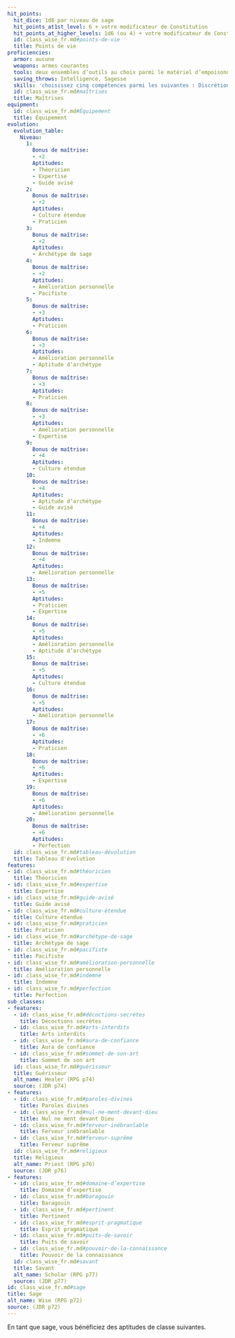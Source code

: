```yaml
---
hit_points:
  hit_dice: 1d6 par niveau de sage
  hit_points_at1st_level: 6 + votre modificateur de Constitution
  hit_points_at_higher_levels: 1d6 (ou 4) + votre modificateur de Constitution par niveau de sage après le niveau 1
  id: class_wise_fr.md#points-de-vie
  title: Points de vie
proficiencies:
  armor: aucune
  weapons: armes courantes
  tools: deux ensembles d’outils au choix parmi le matériel d’empoisonneur, le matériel d’herboriste, le matériel de calligraphie, les outils de cartographe, les accessoires de faussaire, le matériel de peintre et le matériel d’alchimiste
  saving_throws: Intelligence, Sagesse
  skills: 'choisissez cinq compétences parmi les suivantes : Discrétion, Étiquette, Histoire, Investigation, Loi, Médecine, Mystères, Nature, Perception, Perspicacité, Persuasion, Sciences, Supercherie, Stratégie, Théologie et les compétences de votre origine.'
  id: class_wise_fr.md#maîtrises
  title: Maîtrises
equipment:
  id: class_wise_fr.md#Équipement
  title: Équipement
evolution:
  evolution_table:
    Niveau:
      1:
        Bonus de maîtrise:
        - +2
        Aptitudes:
        - Théoricien
        - Expertise
        - Guide avisé
      2:
        Bonus de maîtrise:
        - +2
        Aptitudes:
        - Culture étendue
        - Praticien
      3:
        Bonus de maîtrise:
        - +2
        Aptitudes:
        - Archétype de sage
      4:
        Bonus de maîtrise:
        - +2
        Aptitudes:
        - Amélioration personnelle
        - Pacifiste
      5:
        Bonus de maîtrise:
        - +3
        Aptitudes:
        - Praticien
      6:
        Bonus de maîtrise:
        - +3
        Aptitudes:
        - Amélioration personnelle
        - Aptitude d’archétype
      7:
        Bonus de maîtrise:
        - +3
        Aptitudes:
        - Praticien
      8:
        Bonus de maîtrise:
        - +3
        Aptitudes:
        - Amélioration personnelle
        - Expertise
      9:
        Bonus de maîtrise:
        - +4
        Aptitudes:
        - Culture étendue
      10:
        Bonus de maîtrise:
        - +4
        Aptitudes:
        - Aptitude d’archétype
        - Guide avisé
      11:
        Bonus de maîtrise:
        - +4
        Aptitudes:
        - Indemne
      12:
        Bonus de maîtrise:
        - +4
        Aptitudes:
        - Amélioration personnelle
      13:
        Bonus de maîtrise:
        - +5
        Aptitudes:
        - Praticien
        - Expertise
      14:
        Bonus de maîtrise:
        - +5
        Aptitudes:
        - Amélioration personnelle
        - Aptitude d’archétype
      15:
        Bonus de maîtrise:
        - +5
        Aptitudes:
        - Culture étendue
      16:
        Bonus de maîtrise:
        - +5
        Aptitudes:
        - Amélioration personnelle
      17:
        Bonus de maîtrise:
        - +6
        Aptitudes:
        - Praticien
      18:
        Bonus de maîtrise:
        - +6
        Aptitudes:
        - Expertise
      19:
        Bonus de maîtrise:
        - +6
        Aptitudes:
        - Amélioration personnelle
      20:
        Bonus de maîtrise:
        - +6
        Aptitudes:
        - Perfection
  id: class_wise_fr.md#tableau-dévolution
  title: Tableau d'évolution
features:
- id: class_wise_fr.md#théoricien
  title: Théoricien
- id: class_wise_fr.md#expertise
  title: Expertise
- id: class_wise_fr.md#guide-avisé
  title: Guide avisé
- id: class_wise_fr.md#culture-étendue
  title: Culture étendue
- id: class_wise_fr.md#praticien
  title: Praticien
- id: class_wise_fr.md#archétype-de-sage
  title: Archétype de sage
- id: class_wise_fr.md#pacifiste
  title: Pacifiste
- id: class_wise_fr.md#amélioration-personnelle
  title: Amélioration personnelle
- id: class_wise_fr.md#indemne
  title: Indemne
- id: class_wise_fr.md#perfection
  title: Perfection
sub_classes:
- features:
  - id: class_wise_fr.md#décoctions-secrètes
    title: Décoctions secrètes
  - id: class_wise_fr.md#arts-interdits
    title: Arts interdits
  - id: class_wise_fr.md#aura-de-confiance
    title: Aura de confiance
  - id: class_wise_fr.md#sommet-de-son-art
    title: Sommet de son art
  id: class_wise_fr.md#guérisseur
  title: Guérisseur
  alt_name: Healer (RPG p74)
  source: (JDR p74)
- features:
  - id: class_wise_fr.md#paroles-divines
    title: Paroles divines
  - id: class_wise_fr.md#nul-ne-ment-devant-dieu
    title: Nul ne ment devant Dieu
  - id: class_wise_fr.md#ferveur-inébranlable
    title: Ferveur inébranlable
  - id: class_wise_fr.md#ferveur-suprême
    title: Ferveur suprême
  id: class_wise_fr.md#religieux
  title: Religieux
  alt_name: Priest (RPG p76)
  source: (JDR p76)
- features:
  - id: class_wise_fr.md#domaine-d’expertise
    title: Domaine d’expertise
  - id: class_wise_fr.md#baragouin
    title: Baragouin
  - id: class_wise_fr.md#pertinent
    title: Pertinent
  - id: class_wise_fr.md#esprit-pragmatique
    title: Esprit pragmatique
  - id: class_wise_fr.md#puits-de-savoir
    title: Puits de savoir
  - id: class_wise_fr.md#pouvoir-de-la-connaissance
    title: Pouvoir de la connaissance
  id: class_wise_fr.md#savant
  title: Savant
  alt_name: Scholar (RPG p77)
  source: (JDR p77)
id: class_wise_fr.md#sage
title: Sage
alt_name: Wise (RPG p72)
source: (JDR p72)
---
```


En tant que sage, vous bénéficiez des aptitudes de classe suivantes.

